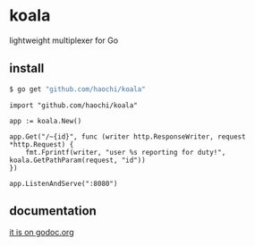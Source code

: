 # koala

lightweight multiplexer for Go

## install

```bash
$ go get "github.com/haochi/koala"
```

```golang
import "github.com/haochi/koala"

app := koala.New()

app.Get("/~{id}", func (writer http.ResponseWriter, request *http.Request) {
    fmt.Fprintf(writer, "user %s reporting for duty!", koala.GetPathParam(request, "id"))
})

app.ListenAndServe(":8080")
```

## documentation

[it is on godoc.org](https://godoc.org/github.com/haochi/koala)